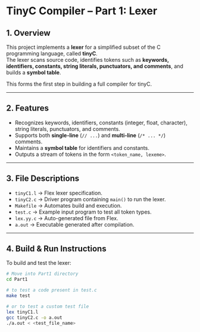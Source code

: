 # TinyC Compiler – Part 1: Lexer

## 1. Overview
This project implements a **lexer** for a simplified subset of the C programming language, called **tinyC**.  
The lexer scans source code, identifies tokens such as **keywords, identifiers, constants, string literals, punctuators, and comments**, and builds a **symbol table**.  

This forms the first step in building a full compiler for tinyC.

---

## 2. Features
- Recognizes keywords, identifiers, constants (integer, float, character), string literals, punctuators, and comments.
- Supports both **single-line** (`// ...`) and **multi-line** (`/* ... */`) comments.
- Maintains a **symbol table** for identifiers and constants.
- Outputs a stream of tokens in the form `<token_name, lexeme>`.

---

## 3. File Descriptions
- `tinyC1.l` → Flex lexer specification.  
- `tinyC2.c` → Driver program containing `main()` to run the lexer.  
- `Makefile` → Automates build and execution.  
- `test.c` → Example input program to test all token types.  
- `lex.yy.c` → Auto-generated file from Flex.  
- `a.out` → Executable generated after compilation.  

---

## 4. Build & Run Instructions
To build and test the lexer:

```bash
# Move into Part1 directory
cd Part1

# to test a code present in test.c
make test

# or to test a custom test file
lex tinyC1.l
gcc tinyC2.c -o a.out
./a.out < <test_file_name>
```